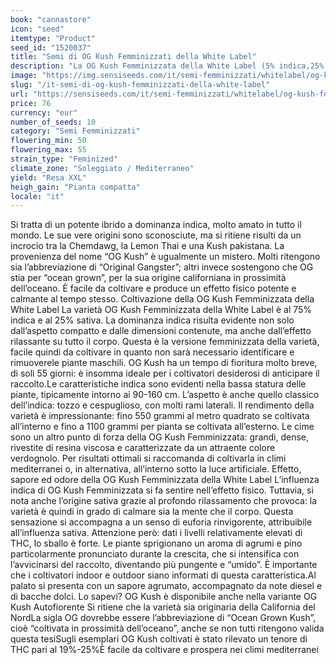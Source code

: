 ```yaml
---
book: "cannastore"
icon: "seed"
itemtype: "Product"
seed_id: "1520037"
title: "Semi di OG Kush Femminizzati della White Label"
description: "La OG Kush Femminizzata della White Label (5% indica,25% sativa) è una varietà potente (con il 19-25% di THC), compatta, cespugliosa e facile da crescere."
image: "https://img.sensiseeds.com/it/semi-femminizzati/whitelabel/og-kush-femminizzati-image.png"
slug: "/it-semi-di-og-kush-femminizzati-della-white-label"
url: "https://sensiseeds.com/it/semi-femminizzati/whitelabel/og-kush-femminizzati?a_aid=cannastore"
price: 76
currency: "eur"
number_of_seeds: 10
category: "Semi Femminizzati"
flowering_min: 50
flowering_max: 55
strain_type: "Feminized"
climate_zone: "Soleggiato / Mediterraneo"
yield: "Resa XXL"
heigh_gain: "Pianta compatta"
locale: "it"
---
```

Si tratta di un potente ibrido a dominanza indica, molto amato in tutto il mondo. Le sue vere origini sono sconosciute, ma si ritiene risulti da un incrocio tra la Chemdawg, la Lemon Thai e una Kush pakistana. La provenienza del nome “OG Kush” è ugualmente un mistero. Molti ritengono sia l’abbreviazione di “Original Gangster”; altri invece sostengono che OG stia per “ocean grown”, per la sua origine californiana in prossimità dell’oceano. È facile da coltivare e produce un effetto fisico potente e calmante al tempo stesso. Coltivazione della OG Kush Femminizzata della White Label La varietà OG Kush Femminizzata della White Label è al 75% indica e al 25% sativa. La dominanza indica risulta evidente non solo dall’aspetto compatto e dalle dimensioni contenute, ma anche dall’effetto rilassante su tutto il corpo. Questa è la versione femminizzata della varietà, facile quindi da coltivare in quanto non sarà necessario identificare e rimuoverele piante maschili. OG Kush ha un tempo di fioritura molto breve, di soli 55 giorni: è insomma ideale per i coltivatori desiderosi di anticipare il raccolto.Le caratteristiche indica sono evidenti nella bassa statura delle piante, tipicamente intorno ai 90-160 cm. L’aspetto è anche quello classico dell’indica: tozzo e cespuglioso, con molti rami laterali. Il rendimento della varietà è impressionante: fino 550 grammi al metro quadrato se coltivata all’interno e fino a 1100 grammi per pianta se coltivata all’esterno. Le cime sono un altro punto di forza della OG Kush Femminizzata: grandi, dense, rivestite di resina viscosa e caratterizzate da un attraente colore verdognolo. Per risultati ottimali si raccomanda di coltivarla in climi mediterranei o, in alternativa, all’interno sotto la luce artificiale. Effetto, sapore ed odore della OG Kush Femminizzata della White Label L’influenza indica di OG Kush Femminizzata si fa sentire nell’effetto fisico. Tuttavia, si nota anche l’origine sativa grazie al profondo rilassamento che provoca: la varietà è quindi in grado di calmare sia la mente che il corpo. Questa sensazione si accompagna a un senso di euforia rinvigorente, attribuibile all’influenza sativa. Attenzione però: dati i livelli relativamente elevati di THC, lo sballo è forte. Le piante sprigionano un aroma di agrumi e pino particolarmente pronunciato durante la crescita, che si intensifica con l’avvicinarsi del raccolto, diventando più pungente e “umido”. È importante che i coltivatori indoor e outdoor siano informati di questa caratteristica.Al palato si presenta con un sapore agrumato, accompagnato da note diesel e di bacche dolci. Lo sapevi? OG Kush è disponibile anche nella variante OG Kush Autofiorente Si ritiene che la varietà sia originaria della California del NordLa sigla OG dovrebbe essere l’abbreviazione di “Ocean Grown Kush”, cioè “coltivata in prossimità dell’oceano”, anche se non tutti ritengono valida questa tesiSugli esemplari OG Kush coltivati è stato rilevato un tenore di THC pari al 19%-25%È facile da coltivare e prospera nei climi mediterranei
